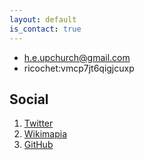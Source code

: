 ```yaml
---
layout: default
is_contact: true
---
```


* [h.e.upchurch@gmail.com](mailto:h.e.upchurch@gmail.com)
* ricochet:vmcp7jt6qigjcuxp

## Social

1. [Twitter](https://twitter.com/heupchurch)
2. [Wikimapia](http://wikimapia.org/user/2586420)
3. [GitHub](https://github.com/heupchurch)
